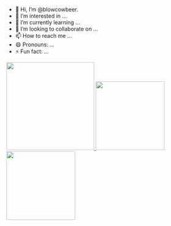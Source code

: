 - 👋 Hi, I’m @blowcowbeer.
- 👀 I’m interested in ...
- 🌱 I’m currently learning ...
- 💞️ I’m looking to collaborate on ...
- 📫 How to reach me ...
- 😄 Pronouns: ...
- ⚡ Fun fact: ...

<a href="/">
  <img height="230em" src="https://github-profile-summary-cards.vercel.app/api/cards/profile-details?username=blowcowbeer&theme=github">
  <img height="180em" src="https://github-readme-stats.vercel.app/api?username=blowcowbeer&show_icons=true&include_all_commits=true&count_private=true" />
  <img height="180em" src="https://github-readme-stats.vercel.app/api/top-langs?username=blowcowbeer&layout=compact&exclude_repo=Android_Homework,rinchannowww.github.io&langs_count=8" />
</a>
